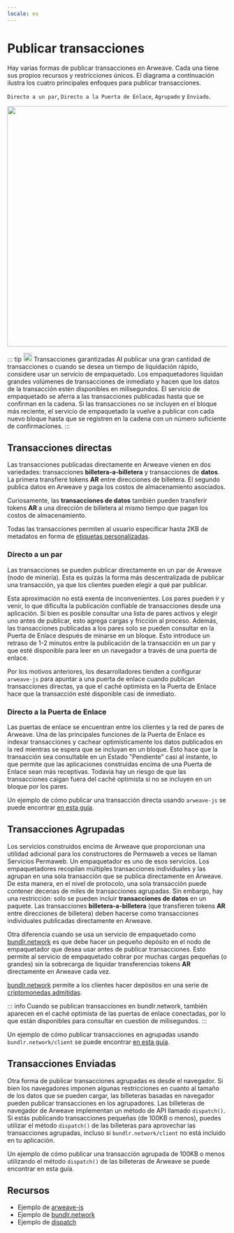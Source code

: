 ```yaml
---
locale: es
---
```


# Publicar transacciones

Hay varias formas de publicar transacciones en Arweave. Cada una tiene sus propios recursos y restricciones únicos. El diagrama a continuación ilustra los cuatro principales enfoques para publicar transacciones.

`Directo a un par`, `Directo a la Puerta de Enlace`, `Agrupado` y `Enviado`.

<img src="https://arweave.net/Z1eDDnz4kqxAkkzy6p5elMz-jKnlaVIletp-Tm6W8kQ" width="550">

::: tip <img src="https://arweave.net/blzzObMx8QvyrPTdLPGV3m-NsnJ-QqBzvQIQzzZEfIk" width="20"> Transacciones garantizadas
Al publicar una gran cantidad de transacciones o cuando se desea un tiempo de liquidación rápido, considere usar un servicio de empaquetado. Los empaquetadores liquidan grandes volúmenes de transacciones de inmediato y hacen que los datos de la transacción estén disponibles en milisegundos. El servicio de empaquetado se aferra a las transacciones publicadas hasta que se confirman en la cadena. Si las transacciones no se incluyen en el bloque más reciente, el servicio de empaquetado la vuelve a publicar con cada nuevo bloque hasta que se registren en la cadena con un número suficiente de confirmaciones.
:::

## Transacciones directas

Las transacciones publicadas directamente en Arweave vienen en dos variedades: transacciones **billetera-a-billetera** y transacciones de **datos**. La primera transfiere tokens **AR** entre direcciones de billetera. El segundo publica datos en Arweave y paga los costos de almacenamiento asociados.

Curiosamente, las **transacciones de datos** también pueden transferir tokens **AR** a una dirección de billetera al mismo tiempo que pagan los costos de almacenamiento.

Todas las transacciones permiten al usuario especificar hasta 2KB de metadatos en forma de [etiquetas personalizadas](./tags.md).

### Directo a un par

Las transacciones se pueden publicar directamente en un par de Arweave (nodo de minería). Esta es quizás la forma más descentralizada de publicar una transacción, ya que los clientes pueden elegir a qué par publicar.

Esta aproximación no está exenta de inconvenientes. Los pares pueden ir y venir, lo que dificulta la publicación confiable de transacciones desde una aplicación. Si bien es posible consultar una lista de pares activos y elegir uno antes de publicar, esto agrega cargas y fricción al proceso. Además, las transacciones publicadas a los pares solo se pueden consultar en la Puerta de Enlace después de minarse en un bloque. Esto introduce un retraso de 1-2 minutos entre la publicación de la transacción en un par y que esté disponible para leer en un navegador a través de una puerta de enlace.

Por los motivos anteriores, los desarrolladores tienden a configurar `arweave-js` para apuntar a una puerta de enlace cuando publican transacciones directas, ya que el caché optimista en la Puerta de Enlace hace que la transacción esté disponible casi de inmediato.

### Directo a la Puerta de Enlace

Las puertas de enlace se encuentran entre los clientes y la red de pares de Arweave. Una de las principales funciones de la Puerta de Enlace es indexar transacciones y cachear optimísticamente los datos publicados en la red mientras se espera que se incluyan en un bloque. Esto hace que la transacción sea consultable en un Estado "Pendiente" casi al instante, lo que permite que las aplicaciones construidas encima de una Puerta de Enlace sean más receptivas. Todavía hay un riesgo de que las transacciones caigan fuera del caché optimista si no se incluyen en un bloque por los pares.

Un ejemplo de cómo publicar una transacción directa usando `arweave-js` se puede encontrar [en esta guía](../guides/posting-transactions/arweave-js.md).

## Transacciones Agrupadas

Los servicios construidos encima de Arweave que proporcionan una utilidad adicional para los constructores de Permaweb a veces se llaman Servicios Permaweb. Un empaquetador es uno de esos servicios. Los empaquetadores recopilan múltiples transacciones individuales y las agrupan en una sola transacción que se publica directamente en Arweave. De esta manera, en el nivel de protocolo, una sola transacción puede contener decenas de miles de transacciones agrupadas. Sin embargo, hay una restricción: solo se pueden incluir **transacciones de datos** en un paquete. Las transacciones **billetera-a-billetera** (que transfieren tokens **AR** entre direcciones de billetera) deben hacerse como transacciones individuales publicadas directamente en Arweave.

Otra diferencia cuando se usa un servicio de empaquetado como [bundlr.network](https://bundlr.network) es que debe hacer un pequeño depósito en el nodo de empaquetador que desea usar antes de publicar transacciones. Esto permite al servicio de empaquetado cobrar por muchas cargas pequeñas (o grandes) sin la sobrecarga de liquidar transferencias tokens **AR** directamente en Arweave cada vez.

[bundlr.network](https://bundlr.network) permite a los clientes hacer depósitos en una serie de [criptomonedas admitidas](https://docs.bundlr.network/docs/currencies).

::: info
Cuando se publican transacciones en bundlr.network, también aparecen en el caché optimista de las puertas de enlace conectadas, por lo que están disponibles para consultar en cuestión de milisegundos.
:::

Un ejemplo de cómo publicar transacciones en agrupadas usando `bundlr.network/client` se puede encontrar [en esta guía](../guides/posting-transactions/bundlr.md).

## Transacciones Enviadas

Otra forma de publicar transacciones agrupadas es desde el navegador. Si bien los navegadores imponen algunas restricciones en cuanto al tamaño de los datos que se pueden cargar, las billeteras basadas en navegador pueden publicar transacciones en los agrupadores. Las billeteras de navegador de Arweave implementan un método de API llamado `dispatch()`. Si estás publicando transacciones pequeñas (de 100KB o menos), puedes utilizar el método `dispatch()` de las billeteras para aprovechar las transacciones agrupadas, incluso si `bundlr.network/client` no está incluido en tu aplicación.

Un ejemplo de cómo publicar una transacción agrupada de 100KB o menos utilizando el método `dispatch()` de las billeteras de Arweave se puede encontrar en esta guía.

## Recursos

- Ejemplo de [arweave-js](../guides/posting-transactions/arweave-js.md)
- Ejemplo de [bundlr.network](../es/guides/posting-transactions/bundlr.md)
- Ejemplo de [dispatch](../guides/posting-transactions/dispatch.md)
